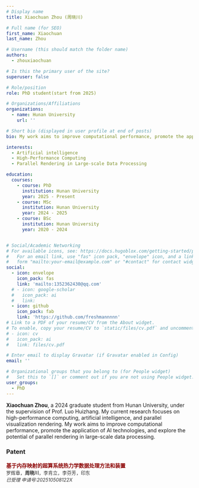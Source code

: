 ```yaml
---
# Display name
title: Xiaochuan Zhou (周晓川)

# Full name (for SEO)
first_name: Xiaochuan
last_name: Zhou

# Username (this should match the folder name)
authors:
  - zhouxiaochuan

# Is this the primary user of the site?
superuser: false

# Role/position
role: PhD student(start from 2025)

# Organizations/Affiliations
organizations:
  - name: Hunan University
    url: ''

# Short bio (displayed in user profile at end of posts)
bio: My work aims to improve computational performance, promote the application of AI technologies, and explore the potential of parallel rendering in large-scale data processing

interests:
  - Artificial intelligence
  - High-Performance Computing
  - Parallel Rendering in Large-scale Data Processing

education:
  courses:
    - course: PhD
      institution: Hunan University
      year: 2025 - Present
    - course: MSc
      institution: Hunan University
      year: 2024 - 2025
    - course: BSc
      institution: Hunan University
      year: 2020 - 2024


# Social/Academic Networking
# For available icons, see: https://docs.hugoblox.com/getting-started/page-builder/#icons
#   For an email link, use "fas" icon pack, "envelope" icon, and a link in the
#   form "mailto:your-email@example.com" or "#contact" for contact widget.
social:
  - icon: envelope
    icon_pack: fas
    link: 'mailto:1352362430@qq.com'
  # - icon: google-scholar
  #   icon_pack: ai
  #   link: 
  - icon: github
    icon_pack: fab
    link: 'https://github.com/freshmannnnn'
# Link to a PDF of your resume/CV from the About widget.
# To enable, copy your resume/CV to `static/files/cv.pdf` and uncomment the lines below.
# - icon: cv
#   icon_pack: ai
#   link: files/cv.pdf

# Enter email to display Gravatar (if Gravatar enabled in Config)
email: ''

# Organizational groups that you belong to (for People widget)
#   Set this to `[]` or comment out if you are not using People widget.
user_groups:
  - PhD
---
```


**Xiaochuan Zhou**, a 2024 graduate student from Hunan University, under the supervision of Prof. Luo Huizhang. My current research focuses on high-performance computing, artificial intelligence, and parallel visualization rendering. My work aims to improve computational performance, promote the application of AI technologies, and explore the potential of parallel rendering in large-scale data processing.

### Patent

<div style="margin-bottom: 20px;">
    <div style="color: #8B0000; font-weight: bold; margin-bottom: 5px; display: flex;">
        <div style="flex: 1;">
            基于内存映射的超算系统热力学数据处理方法和装置<br>
            <span style="color: #333; font-size: 0.9em; font-weight: lighter;">
                罗辉章，<strong>周晓川</strong>，李肯立，李芬芳，印东 <br>
                <em>已受理 申请号:202510508122X </em>
            </span>
        </div>
    </div>
</div>
